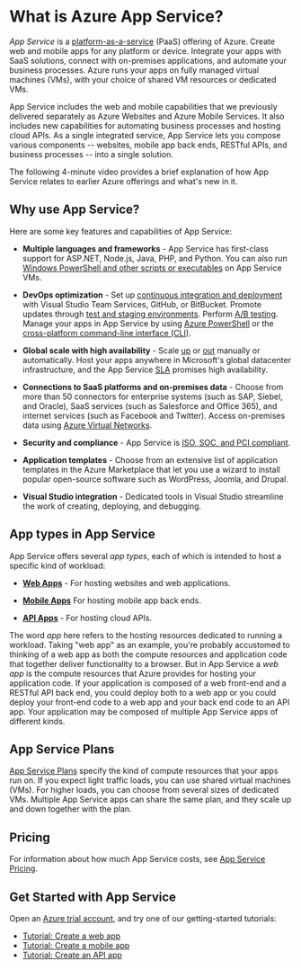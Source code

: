 <properties 
	pageTitle="Azure App Service for web apps and mobile apps | Azure" 
	description="Learn how Azure App Service helps you develop, deploy, and manage web and mobile apps." 
	keywords="app service, azure app service, app service cost, scale, scalable, app deployment, azure app deployment, paas, platform-as-a-service"
	services="app-service" 
	documentationCenter="" 
	authors="omarkmsft" 
	manager="dwrede" 
	editor="jimbe"/>

<tags 
	ms.service="app-service" 
	ms.workload="na" 
	ms.tgt_pltfrm="na" 
	ms.devlang="na" 
	ms.topic="get-started-article" 
	ms.date="05/25/2016" 
	wacn.date="" 
	ms.author="omark"/>

# What is Azure App Service?

*App Service* is a [platform-as-a-service](https://en.wikipedia.org/wiki/Platform_as_a_service) (PaaS) offering of Azure. Create web and mobile apps for any platform or device. Integrate your apps with SaaS solutions, connect with on-premises applications, and automate your business processes. Azure runs your apps on fully managed virtual machines (VMs), with your choice of shared VM resources or dedicated VMs. 

App Service includes the web and mobile capabilities that we previously delivered separately as Azure Websites and Azure Mobile Services.  It also includes new capabilities for automating business processes and hosting cloud APIs. As a single integrated service, App Service lets you compose various components -- websites, mobile app back ends, RESTful APIs, and business processes -- into a single solution.

The following 4-minute video provides a brief explanation of how App Service relates to earlier Azure offerings and what's new in it.

## Why use App Service?

Here are some key features and capabilities of App Service: 

- **Multiple languages and frameworks** - App Service has first-class support for ASP.NET, Node.js, Java, PHP, and Python. You can also run [Windows PowerShell and other scripts or executables](/documentation/articles/web-sites-create-web-jobs/) on App Service VMs.

- **DevOps optimization** - Set up [continuous integration and deployment](/documentation/articles/app-service-continuous-deployment/) with Visual Studio Team Services, GitHub, or BitBucket. Promote updates through [test and staging environments](/documentation/articles/web-sites-staged-publishing/). Perform [A/B testing](/documentation/articles/app-service-web-test-in-production-get-start/). Manage your apps in App Service by using [Azure PowerShell](/documentation/articles/powershell-install-configure/) or the [cross-platform command-line interface (CLI)](/documentation/articles/xplat-cli-install/).
 
- **Global scale with high availability** - Scale [up](/documentation/articles/web-sites-scale/) or [out](/documentation/articles/insights-how-to-scale/) manually or automatically. Host your apps anywhere in Microsoft's global datacenter infrastructure, and the App Service [SLA](/support/sla/app-service/) promises high availability.

- **Connections to SaaS platforms and on-premises data** - Choose from more than 50 connectors for enterprise systems (such as SAP, Siebel, and Oracle), SaaS services (such as Salesforce and Office 365), and internet services (such as Facebook and Twitter). Access on-premises data using [Azure Virtual Networks](/documentation/articles/app-service-vnet-integration-powershell/).

- **Security and compliance** - App Service is [ISO, SOC, and PCI compliant](https://www.trustcenter.cn/).

- **Application templates** - Choose from an extensive list of application templates in the Azure Marketplace that let you use a wizard to install popular open-source software such as WordPress, Joomla, and Drupal.

- **Visual Studio integration** - Dedicated tools in Visual Studio streamline the work of creating, deploying, and debugging.

## App types in App Service

App Service offers several *app types*, each of which is  intended to host a specific kind of workload:

- [**Web Apps**](/documentation/articles/app-service-web-overview/) - For hosting websites and web applications.

- [**Mobile Apps**](/documentation/articles/app-service-mobile-value-prop/) For hosting mobile app back ends.
   
- [**API Apps**](/documentation/articles/app-service-api-apps-why-best-platform/) - For hosting cloud APIs. 

The word *app* here refers to the hosting resources dedicated to running a workload. Taking "web app" as an example, you're probably accustomed to thinking of a web app as both the compute resources and application code that together deliver functionality to a browser. But in App Service a *web app* is the compute resources that Azure provides for hosting your application code. If your application is composed of a web front-end and a RESTful API back end, you could deploy both to a web app or you could deploy your front-end code to a web app and your back end code to an API app. Your application may be composed of multiple App Service apps of different kinds.

## App Service Plans

[App Service Plans](/documentation/articles/azure-web-sites-web-hosting-plans-in-depth-overview/) specify the kind of compute resources that your apps run on. If you expect light traffic loads, you can use shared virtual machines (VMs). For higher loads, you can choose from several sizes of dedicated VMs. Multiple App Service apps can share the same plan, and they scale up and down together with the plan.

## Pricing

For information about how much App Service costs, see [App Service Pricing](/pricing/details/app-service/). 

## Get Started with App Service

Open an [Azure trial account](/pricing/1rmb-trial/), and try one of our getting-started tutorials:

* [Tutorial: Create a web app](/documentation/articles/app-service-web-get-started/)
* [Tutorial: Create a mobile app](/documentation/articles/app-service-mobile-android-get-started/)
* [Tutorial: Create an API app](/documentation/articles/app-service-api-dotnet-get-started/)
